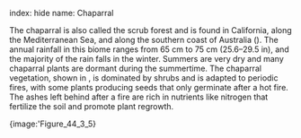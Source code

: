 index: hide
name: Chaparral

The chaparral is also called the scrub forest and is found in California, along the Mediterranean Sea, and along the southern coast of Australia (). The annual rainfall in this biome ranges from 65 cm to 75 cm (25.6–29.5 in), and the majority of the rain falls in the winter. Summers are very dry and many chaparral plants are dormant during the summertime. The chaparral vegetation, shown in , is dominated by shrubs and is adapted to periodic fires, with some plants producing seeds that only germinate after a hot fire. The ashes left behind after a fire are rich in nutrients like nitrogen that fertilize the soil and promote plant regrowth.


{image:'Figure_44_3_5}
        
